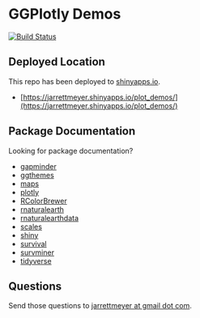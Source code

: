 # GGPlotly Demos

[![Build Status](https://travis-ci.org/jarrettmeyer/ggplotly_demos.svg?branch=master)](https://travis-ci.org/jarrettmeyer/ggplotly_demos)

## Deployed Location

This repo has been deployed to [shinyapps.io](https://www.shinyapps.io/).

* [https://jarrettmeyer.shinyapps.io/plot_demos/](https://jarrettmeyer.shinyapps.io/plot_demos/)

## Package Documentation

Looking for package documentation?

* [gapminder](https://www.rdocumentation.org/packages/gapminder/)
* [ggthemes](https://www.rdocumentation.org/packages/ggthemes/)
* [maps](https://www.rdocumentation.org/packages/maps/)
* [plotly](https://www.rdocumentation.org/packages/plotly/)
* [RColorBrewer](https://www.rdocumentation.org/packages/RColorBrewer/)
* [rnaturalearth](https://www.rdocumentation.org/packages/rnaturalearth/)
* [rnaturalearthdata](https://www.rdocumentation.org/packages/rnaturalearthdata/)
* [scales](https://www.rdocumentation.org/packages/scales/)
* [shiny](https://shiny.rstudio.com/)
* [survival](https://www.rdocumentation.org/packages/survival/)
* [survminer](https://www.rdocumentation.org/packages/survminer/)
* [tidyverse](https://www.rdocumentation.org/packages/tidyverse/)

## Questions

Send those questions to [jarrettmeyer at gmail dot com](mailto:jarrettmeyer@gmail.com).
